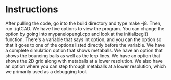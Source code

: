 # Instructions

After pulling the code, go into the build directory and type make -j8. Then, run ./qtCAD. We have five options to view the program. You can change the option by going into mypanelopengl.cpp and look at the initializegl() function. There's a variable that says int option, and you can the option so that it goes to one of the options listed directly before the variable. We have a complete simulation option that shows metaballs. We have an option that shows the bouncing balls as well as the lerp lines. We have an option that shows the 2D grid along with metaballs at a lower resolution. We also have an option where you can step through metaballs at a lower resolution, which we primarily used as a debugging tool.